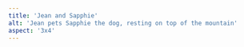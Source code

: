```yaml
---
title: 'Jean and Sapphie'
alt: 'Jean pets Sapphie the dog, resting on top of the mountain'
aspect: '3x4'
---
```

